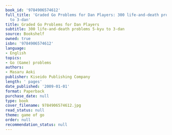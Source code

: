 ```yaml
---
book_id: '9784906574612'
full_title: 'Graded Go Problems for Dan Players: 300 life-and-death problems 5-kyu
  to 3-dan'
title: Graded Go Problems for Dan Players
subtitle: 300 life-and-death problems 5-kyu to 3-dan
source: Bookshelf
owned: true
isbn: '9784906574612'
language:
- English
topics:
- Go (Game) problems
authors:
- Masaru Aoki
publisher: Kiseido Publishing Company
length: ' pages'
date_published: '2009-01-01'
format: Paperback
purchase_date: null
type: book
cover_filename: 9784906574612.jpg
read_status: null
theme: game of go
order: null
recommendation_status: null
---
```



